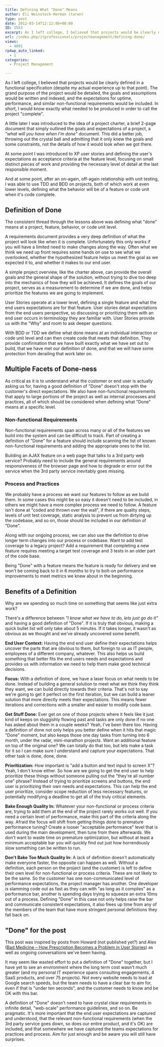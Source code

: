 ```yaml
---
title: Defining What "Done" Means
author: Eli Weinstock-Herman (tarwn)
type: post
date: 2012-03-14T12:12:00+00:00
ID: 1553
excerpt: As I left college, I believed that projects would be clearly defined in a functional specification (despite my actual experience up to that point). The grand purpose of the project would be detailed, the goals and assumptions would be written and indexed, and the expectations for uptime, performance, and similar non-functional requirements would be included.
url: /index.php/itprofessionals/projectmanagement/defining-done/
views:
  - 4091
rp4wp_auto_linked:
  - 1
categories:
  - Project Management

---
```

As I left college, I believed that projects would be clearly defined in a functional specification (despite my actual experience up to that point). The grand purpose of the project would be detailed, the goals and assumptions would be written and indexed, and the expectations for uptime, performance, and similar non-functional requirements would be included. In short, I would know exactly what needed to be produced in order to call the project "complete".

A little later I was introduced to the idea of a project charter, a brief 2-page document that simply outlined the goals and expectations of a project, a _"what will you have when I'm done"_ document. This did a better job, throwing out the crystal ball and admitting that it only knew the goals and some constraints, not the details of how it would look when we got there. 

At some point I was introduced to XP user stories and defining the user's expectations as acceptance criteria at the feature level, focusing on small distinct pieces of work and providing the necessary level of detail at the last responsible moment.

And at some point, after an on-again, off-again relationship with unit testing, I was able to use TDD and BDD on projects, both of which work at even lower levels, defining what the behavior will be of a feature or code unit when it's code complete.

## Definition of Done

The consistent thread through the lessons above was defining what "done" means at a project, feature, behavior, or code unit level. 

A requirements document provides a very deep definition of what the project will look like when it is complete. Unfortunately this only works if you will have a limited need to make changes along the way. Often what we think we need up front requires some hands on use to see what we overlooked, whether the hypothesized feature helps us meet the goal as we expected it to, and whether it makes to our end user.

A simple project overview, like the charter above, can provide the overall goals and the general shape of the solution, without trying to dive too deep into the mechanics of how they will be achieved. It defines the goals of our project, serves as a measurement to determine if we are done, and helps prioritize the features we are going to implement.

User Stories operate at a lower level, defining a single feature and what the end users expectations are for that feature. User stories detail expectations from the end users perspective, so discussing or prioritizing them with an end user occurs in terminology they are familiar with. User Stories provide us with the "Why" and room to ask deeper questions.

With BDD or TDD we define what done means at an individual interaction or code unit level and can then create code that meets that definition. They provide confirmation that we have built exactly what we have set out to build, that we have met our definition of done, and that we will have some protection from derailing that work later on. 

## Multiple Facets of Done-ness

As critical as it is to understand what the customer or end user is actually asking us for, having a good definition of "Done" doesn't stop with the customer's direct expectations. We also have non-functional requirements that apply to large portions of the project as well as internal processes and practices, all of which should be considered when defining what "Done" means at a specific level.

### Non-functional Requirements

Non-functional requirements span across many or all of the features we build into the system and can be difficult to track. Part of creating a definition of "Done" for a feature should include scanning the list of known non-functional requirements and adding the appropriate ones to the list. 

Building an AJAX feature on a web page that talks to a 3rd party web service? Probably need to include the general requirements around responsiveness of the browser page and how to degrade or error out the service when the 3rd party service inevitably goes missing.

### Process and Practices

We probably have a process we want our features to follow as we build them. In some cases this might be so easy it doesn't need to be included, in others we might have a more complex process we need to follow. A feature isn't done at "coded and thrown over the wall", if there are quality steps, levels of unit test coverage, static analysis to prevent us from dirtying up the codebase, and so on, those should be included in our definition of "Done".

Along with our ongoing process, we can also use the definition to drive longer term changes into our process or codebase. Want to add test coverage to a legacy project? Add a requirement that completing a new feature requires meeting a target test coverage and 3 tests in an older part of the code base. 

Being "Done" with a feature means the feature is ready for delivery and we won't be coming back to it in 6 months to try to bolt-on performance improvements to meet metrics we knew about in the beginning.

## Benefits of a Definition

Why are we spending so much time on something that seems like just extra work?

There's a difference between _"I know what we have to do, lets just go do it"_ and having a good definition of "Done". If it is truly that obvious, making a quick bullet list will only take about 5 minutes. If it takes longer, it wasn't as obvious as we thought and we've already uncovered some benefit.

**End User Context:** Having the end end user define their expectations helps uncover the parts that are obvious to them, but foreign to us as IT people, employees of a different company, whatever. This also helps us build something that better fits the end users needs and expectations and provides us with information we need to help them make good technical decisions.

**Focus:** With a definition of done, we have a laser focus on what needs to be done. Instead of building a general solution to meet what we think they think they want, we can build directly towards their criteria. That's not to say we're going to get it perfect on the first iteration, but we can build a leaner solution that more directly meets their expectations. This means fewer iterations and corrections with a smaller and easier to modify code base.

**Get Stuff Done:** Ever get on one of those projects where it feels like it just kind of keeps on sluggishly flowing past and tasks are only done if no one has asked about them in a couple weeks? Yeah, I've been there too. Having a definition of done not only helps you better define when it hits that magic "Done" moment, but also keeps those one day tasks from turning into 6 month, under the radar, mini-marathon projects. Want an additional feature on top of the original one? We can totally do that too, but lets make a task for it so I can make sure I understand and capture your expectations. That other task is done, done, done.

**Prioritization:** How important is "add a button and text input to screen X"? Yeah, I don't know either. So how are we going to get the end user to help prioritize these things without someone pulling out the "they're all number one" phrase? Instead of trying to prioritize screens and buttons, the end user is prioritizing their own needs and expectations. This can help the end user prioritize, consider scope reduction of less necessary features, or potentially modifying a deadline to get all of the truly critical elements.

**Bake Enough Quality In:** Whatever your non-functional or process criteria are, trying to add them at the end of the project rarely works out well. If you need a certain level of performance, make this part of the criteria along the way. Afraid the focus will shift from getting things done to premature performance tuning? Create a looser "acceptable performance" level that is used during the main development, then tune from there afterwards. We don't want to waste time on premature optimization, but without at least a minimum acceptable bar you will quickly find out just how horrendously slow something can be written to run.

**Don't Bake Too Much Quality In:** A lack of definition doesn't automatically make everyone faster, the opposite can happen as well. Without a definition, each person on the project (and the customer) is left to define their own level for non-functional or process criteria. These are not likely to be the same. So the customer has one non-communicated level of performance expectations, the project manager has another. One developer is slamming code out as fast as they can with "as long as it compiles" as a performance bar, another is spending days trying to squeeze an extra 10ms out of a process. Defining "Done" in this case not only helps raise the bar and communicate consistent expectations, it also frees up time from any of the members of the team that have more stringent personal definitions they fall back on. 

## "Done" for the post

This post was inspired by posts from Howard (not published yet?) and Alex ([Bad Medicine – How Prescription Becomes a Problem in User Stories][1]) as well as ongoing conversations we've been having. 

It may seem like wasted effort to put a definition of "Done" together, but I have yet to see an environment where the long term cost wasn't much greater (and my personal IT experience spans consulting engagements, 4 SaaS products, and over 75 projects). Not every website needs to load at Google search speeds, but the team needs to have a clear bar to aim for, even if that is "under ten seconds", and the customer needs to know and be OK with this bar. 

A definition of "Done" doesn't need to have crystal clear requirements in infinite detail, "web-scale" performance guidelines, and so on. Be pragmatic. It's more important that the end user expectations are captured and understood, that the relevant non-functional requirements (when the 3rd party service goes down, so does our entire product, and it's OK) are included, and that somewhere we have captured the teams expectations for practices and process. Aim for just enough and be aware you will still have surprises.

 [1]: /index.php/ITProfessionals/EthicsIT/bad-medicine-how-prescription-becomes "Bad Medicine - How Prescription Becomes a Problem in User Stories"